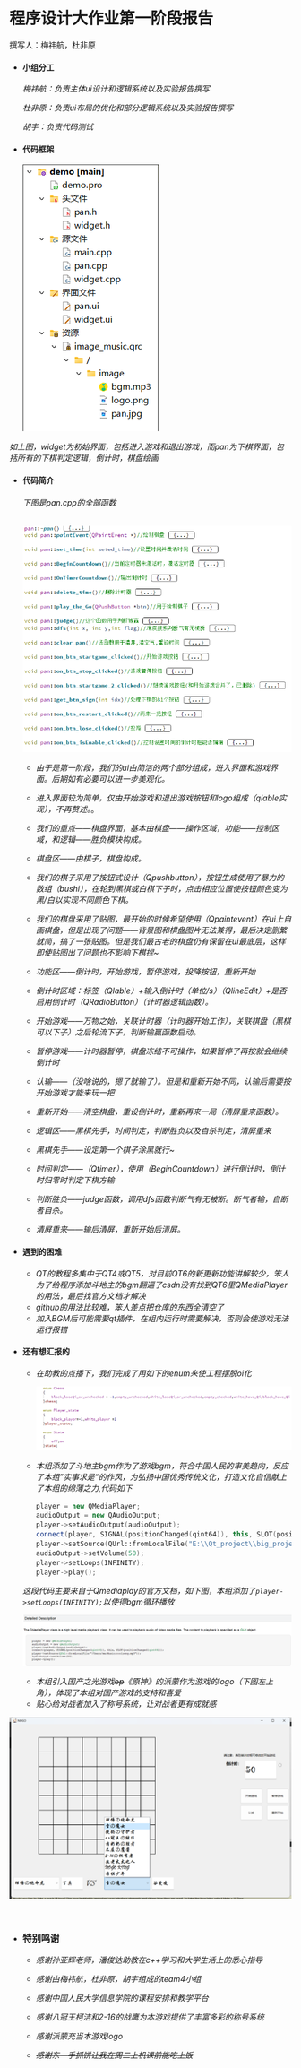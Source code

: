 # 程序设计大作业第一阶段报告

撰写人：梅祎航，杜非原



* #### 小组分工

  *梅祎航：负责主体ui设计和逻辑系统以及实验报告撰写*

  *杜非原：负责ui布局的优化和部分逻辑系统以及实验报告撰写*

  *胡宇：负责代码测试*

* #### 代码框架

  ![代码框架图](image/stage_1_0.png)

​		*如上图，widget为初始界面，包括进入游戏和退出游戏，而pan为下棋界面，包括所有的下棋判定逻辑，倒计时，棋盘绘画*
* #### 代码简介

  ###### 下图是pan.cpp的全部函数

  ![](image/stage_1_3.png)

  * *由于是第一阶段，我们的ui由简洁的两个部分组成，进入界面和游戏界面。后期如有必要可以进一步美观化。*

  * *进入界面较为简单，仅由开始游戏和退出游戏按钮和logo组成（qlable实现），不再赘述。*。

  * *我们的重点——棋盘界面，基本由棋盘——操作区域，功能——控制区域，和逻辑——胜负模块构成。*

  * *棋盘区——由棋子，棋盘构成。*

  * *我们的棋子采用了按钮式设计（Qpushbutton），按钮生成使用了暴力的数组（bushi），在轮到黑棋或白棋下子时，点击相应位置使按钮颜色变为黑/白以实现不同颜色下棋。*

  * *我们的棋盘采用了贴图，最开始的时候希望使用（Qpaintevent）在ui上自画棋盘，但是出现了问题——背景图和棋盘图片无法兼得，最后决定删繁就简，搞了一张贴图。但是我们最古老的棋盘仍有保留在ui最底层，这样即使贴图出了问题也不影响下棋捏~*

  * *功能区——倒计时，开始游戏，暂停游戏，投降按钮，重新开始*

  * *倒计时区域：标签（Qlable）+输入倒计时（单位/s）（QlineEdit）+是否启用倒计时（QRadioButton）（计时器逻辑函数）。*

  * *开始游戏——万物之始，关联计时器（计时器开始工作），关联棋盘（黑棋可以下子）之后轮流下子，判断输赢函数启动。*

  * *暂停游戏——计时器暂停，棋盘冻结不可操作，如果暂停了再按就会继续倒计时*

  * *认输——（没啥说的，摁了就输了）。但是和重新开始不同，认输后需要按开始游戏才能来玩一把*

  * *重新开始——清空棋盘，重设倒计时，重新再来一局（清屏重来函数）。*

  * *逻辑区——黑棋先手，时间判定，判断胜负以及自杀判定，清屏重来*

  * *黑棋先手——设定第一个棋子涂黑就行~*

  * *时间判定——（Qtimer），使用（BeginCountdown）进行倒计时，倒计时归零时判定下棋方输*

  * *判断胜负——judge函数，调用dfs函数判断气有无被断。断气者输，自断者自杀。*

  * *清屏重来——输后清屏，重新开始后清屏。*

* #### 遇到的困难

  * *QT的教程多集中于QT4或QT5，对目前QT6的新更新功能讲解较少，笨人为了给程序添加斗地主的bgm翻遍了csdn没有找到QT6里QMediaPlayer的用法，最后找官方文档才解决*
  * *github的用法比较难，笨人差点把仓库的东西全清空了*
  * *加入BGM后可能需要qt插件，在组内运行时需要解决，否则会使游戏无法运行报错*


* #### 还有想汇报的

  * *在助教的点播下，我们完成了用如下的enum来使工程摆脱oi化*

    ![](image/stage_1_2.png)
  
  * *本组添加了斗地主bgm作为了游戏bgm，符合中国人民的审美趋向，反应了本组”实事求是“的作风，为弘扬中国优秀传统文化，打造文化自信献上了本组的绵薄之力,代码如下*
  
    ```cpp
    player = new QMediaPlayer;
    audioOutput = new QAudioOutput;
    player->setAudioOutput(audioOutput);
    connect(player, SIGNAL(positionChanged(qint64)), this, SLOT(positionChanged(qint64)));
    player->setSource(QUrl::fromLocalFile("E:\\Qt_project\\big_project\\demo\\image\\bgm.mp3"));
    audioOutput->setVolume(50);
    player->setLoops(INFINITY);
    player->play();
    ```
  
    
  
  *这段代码主要来自于Qmediaplay的官方文档，如下图，本组添加了`player->setLoops(INFINITY);`以使得bgm循环播放*
  
  ![](image/stage_1_4.png)
  
  * *本组引入国产之光游戏~~op~~《原神》的派蒙作为游戏的logo（下图左上角），体现了本组对国产游戏的支持和喜爱*
  * *贴心给对战者加入了称号系统，让对战者更有成就感*

![](image/stage_1_1.png)

​	



* ### 特别鸣谢

  * *感谢孙亚辉老师，潘俊达助教在c++学习和大学生活上的悉心指导*
  
  * *感谢由梅祎航，杜非原，胡宇组成的team4小组*
  
  * *感谢中国人民大学信息学院的课程安排和教学平台*
  
  * *感谢八冠王柯洁和2-16的战鹰为本游戏提供了丰富多彩的称号系统*
  
  * *感谢派蒙充当本游戏logo*
  
  * *~~感谢东一手抓饼让我在周二上机课前能吃上饭~~*
  
    









